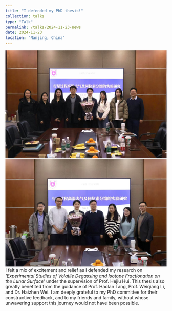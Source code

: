 ```yaml
---
title: "I defended my PhD thesis!"
collection: talks
type: "Talk"
permalink: /talks/2024-11-23-news
date: 2024-11-23
location: "Nanjing, China"
---
```



![group photo](../images/37f0b5940f9aecd61b4e69da7723da9.jpg)
![committee photo](../images/3da67f6f7521b2a8f16451233f41681.jpg)
I felt a mix of excitement and relief as I defended my research on *'Experimental Studies of Volatile Degassing and Isotope Fractionation on the Lunar Surface'* under the supervision of Prof. Hejiu Hui. This thesis also greatly benefited from the guidance of Prof. Haolan Tang, Prof. Weiqiang Li, and Dr. Haizhen Wei. I am deeply grateful to my PhD committee for their constructive feedback, and to my friends and family, without whose unwavering support this journey would not have been possible.
